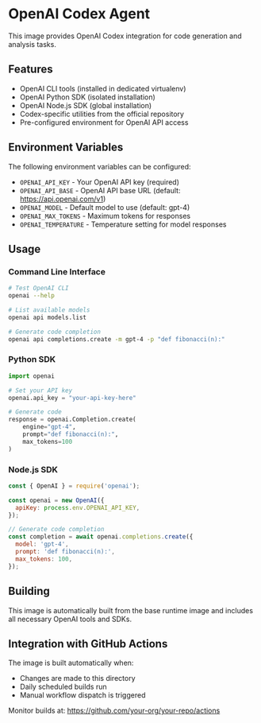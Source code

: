 # OpenAI Codex Agent

This image provides OpenAI Codex integration for code generation and analysis tasks.

## Features

- OpenAI CLI tools (installed in dedicated virtualenv)
- OpenAI Python SDK (isolated installation)
- OpenAI Node.js SDK (global installation)
- Codex-specific utilities from the official repository
- Pre-configured environment for OpenAI API access

## Environment Variables

The following environment variables can be configured:

- `OPENAI_API_KEY` - Your OpenAI API key (required)
- `OPENAI_API_BASE` - OpenAI API base URL (default: https://api.openai.com/v1)
- `OPENAI_MODEL` - Default model to use (default: gpt-4)
- `OPENAI_MAX_TOKENS` - Maximum tokens for responses
- `OPENAI_TEMPERATURE` - Temperature setting for model responses

## Usage

### Command Line Interface

```bash
# Test OpenAI CLI
openai --help

# List available models
openai api models.list

# Generate code completion
openai api completions.create -m gpt-4 -p "def fibonacci(n):"
```

### Python SDK

```python
import openai

# Set your API key
openai.api_key = "your-api-key-here"

# Generate code
response = openai.Completion.create(
    engine="gpt-4",
    prompt="def fibonacci(n):",
    max_tokens=100
)
```

### Node.js SDK

```javascript
const { OpenAI } = require('openai');

const openai = new OpenAI({
  apiKey: process.env.OPENAI_API_KEY,
});

// Generate code completion
const completion = await openai.completions.create({
  model: 'gpt-4',
  prompt: 'def fibonacci(n):',
  max_tokens: 100,
});
```

## Building

This image is automatically built from the base runtime image and includes all necessary OpenAI tools and SDKs.

## Integration with GitHub Actions

The image is built automatically when:
- Changes are made to this directory
- Daily scheduled builds run
- Manual workflow dispatch is triggered

Monitor builds at: https://github.com/your-org/your-repo/actions